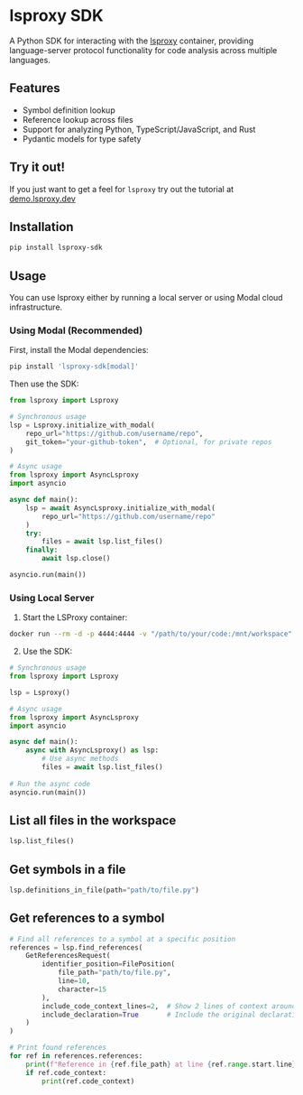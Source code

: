 # lsproxy SDK

A Python SDK for interacting with the [lsproxy](https://github.com/agentic-labs/lsproxy) container, providing language-server protocol functionality for code analysis across multiple languages.

## Features

- Symbol definition lookup
- Reference lookup across files
- Support for analyzing Python, TypeScript/JavaScript, and Rust
- Pydantic models for type safety

## Try it out!
If you just want to get a feel for `lsproxy` try out the tutorial at [demo.lsproxy.dev](https://demo.lsproxy.dev)

## Installation

```bash
pip install lsproxy-sdk
```

## Usage

You can use lsproxy either by running a local server or using Modal cloud infrastructure.

### Using Modal (Recommended)

First, install the Modal dependencies:
```bash
pip install 'lsproxy-sdk[modal]'
```

Then use the SDK:

```python
from lsproxy import Lsproxy

# Synchronous usage
lsp = Lsproxy.initialize_with_modal(
    repo_url="https://github.com/username/repo",
    git_token="your-github-token",  # Optional, for private repos
)

# Async usage
from lsproxy import AsyncLsproxy
import asyncio

async def main():
    lsp = await AsyncLsproxy.initialize_with_modal(
        repo_url="https://github.com/username/repo"
    )
    try:
        files = await lsp.list_files()
    finally:
        await lsp.close()

asyncio.run(main())
```

### Using Local Server

1. Start the LSProxy container:
```bash
docker run --rm -d -p 4444:4444 -v "/path/to/your/code:/mnt/workspace" --name lsproxy agenticlabs/lsproxy:0.1.0a1
```

2. Use the SDK:

```python
# Synchronous usage
from lsproxy import Lsproxy

lsp = Lsproxy()

# Async usage
from lsproxy import AsyncLsproxy
import asyncio

async def main():
    async with AsyncLsproxy() as lsp:
        # Use async methods
        files = await lsp.list_files()
        
# Run the async code
asyncio.run(main())
```

## List all files in the workspace
```python
lsp.list_files()
```

## Get symbols in a file
```python
lsp.definitions_in_file(path="path/to/file.py")
```

## Get references to a symbol
```python
# Find all references to a symbol at a specific position
references = lsp.find_references(
    GetReferencesRequest(
        identifier_position=FilePosition(
            file_path="path/to/file.py",
            line=10,
            character=15
        ),
        include_code_context_lines=2,  # Show 2 lines of context around each reference
        include_declaration=True       # Include the original declaration
    )
)

# Print found references
for ref in references.references:
    print(f"Reference in {ref.file_path} at line {ref.range.start.line}")
    if ref.code_context:
        print(ref.code_context)
```



